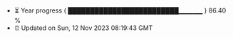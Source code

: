 - ⏳ Year progress { █████████████████████████▁▁▁▁▁ } 86.40 %
- ⏰ Updated on Sun, 12 Nov 2023 08:19:43 GMT

